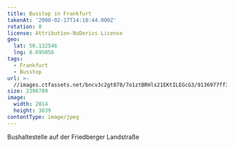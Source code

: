 ```yaml
---
title: Busstop in Frankfurt
takenAt: '2008-02-17T14:10:44.000Z'
rotation: 0
license: Attribution-NoDerivs License
geo:
  lat: 50.132546
  lng: 8.695056
tags:
  - Frankfurt
  - Busstop
url: >-
  //images.ctfassets.net/bncv3c2gt878/7o1ztBRHls21EKtILEGcG3/9136977ff3bb4e498d8de4ce1870b4d4/busstop-in-frankfurt_4343149777_o
size: 2396709
image:
  width: 2014
  height: 3039
contentType: image/jpeg
---
```


Bushaltestelle auf der Friedberger Landstraße